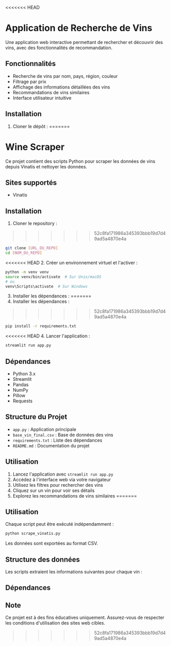 <<<<<<< HEAD
# Application de Recherche de Vins

Une application web interactive permettant de rechercher et découvrir des vins, avec des fonctionnalités de recommandation.

## Fonctionnalités

- Recherche de vins par nom, pays, région, couleur
- Filtrage par prix
- Affichage des informations détaillées des vins
- Recommandations de vins similaires
- Interface utilisateur intuitive

## Installation

1. Cloner le dépôt :
=======
# Wine Scraper

Ce projet contient des scripts Python pour scraper les données de vins depuis Vinatis et nettoyer les données.

## Sites supportés

- Vinatis

## Installation

1. Cloner le repository :
>>>>>>> 52c8fa171986a345393bbb19d7d49ad5a4870e4a
```bash
git clone [URL_DU_REPO]
cd [NOM_DU_REPO]
```

<<<<<<< HEAD
2. Créer un environnement virtuel et l'activer :
```bash
python -m venv venv
source venv/bin/activate  # Sur Unix/macOS
# ou
venv\Scripts\activate  # Sur Windows
```

3. Installer les dépendances :
=======
2. Installer les dépendances :
>>>>>>> 52c8fa171986a345393bbb19d7d49ad5a4870e4a
```bash
pip install -r requirements.txt
```

<<<<<<< HEAD
4. Lancer l'application :
```bash
streamlit run app.py
```

## Dépendances

- Python 3.x
- Streamlit
- Pandas
- NumPy
- Pillow
- Requests

## Structure du Projet

- `app.py` : Application principale
- `base_vin_final.csv` : Base de données des vins
- `requirements.txt` : Liste des dépendances
- `README.md` : Documentation du projet

## Utilisation

1. Lancez l'application avec `streamlit run app.py`
2. Accédez à l'interface web via votre navigateur
3. Utilisez les filtres pour rechercher des vins
4. Cliquez sur un vin pour voir ses détails
5. Explorez les recommandations de vins similaires 
=======
## Utilisation

Chaque script peut être exécuté indépendamment :

```bash
python scrape_vinatis.py

```

Les données sont exportées au format CSV.

## Structure des données

Les scripts extraient les informations suivantes pour chaque vin :


## Dépendances

## Note

Ce projet est à des fins éducatives uniquement. Assurez-vous de respecter les conditions d'utilisation des sites web cibles. 
>>>>>>> 52c8fa171986a345393bbb19d7d49ad5a4870e4a
